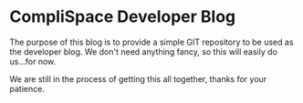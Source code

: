 CompliSpace Developer Blog
==========================
The purpose of this blog is to provide a simple
GIT repository to be used as the developer blog.
We don't need anything fancy, so this will easily 
do us...for now.

We are still in the process of getting this all together,
thanks for your patience.
